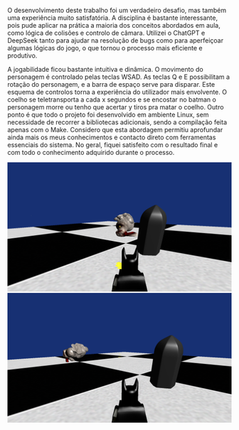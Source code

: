 
O desenvolvimento deste trabalho foi um verdadeiro desafio, mas também uma experiência muito satisfatória. A disciplina é bastante interessante, pois pude aplicar na prática a maioria dos conceitos abordados em aula, como lógica de colisões e controlo de câmara. Utilizei o ChatGPT e DeepSeek tanto para ajudar na resolução de bugs como para aperfeiçoar algumas lógicas do jogo, o que tornou o processo mais eficiente e produtivo.

A jogabilidade ficou bastante intuitiva e dinâmica. O movimento do personagem é controlado pelas teclas WSAD. As teclas Q e E possibilitam a rotação do personagem, e a barra de espaço serve para disparar. Este esquema de controlos torna a experiência do utilizador mais envolvente. O coelho se teletransporta a cada x segundos e se encostar no batman o personagem morre ou tenho que acertar y tiros pra matar o coelho.
Outro ponto é que todo o projeto foi desenvolvido em ambiente Linux, sem necessidade de recorrer a bibliotecas adicionais, sendo a compilação feita apenas com o Make. Considero que esta abordagem permitiu aprofundar ainda mais os meus conhecimentos e contacto direto com ferramentas essenciais do sistema. No geral, fiquei satisfeito com o resultado final e com todo o conhecimento adquirido durante o processo.

![Imagem X](x.png)
![Imagem Y](y.png)
